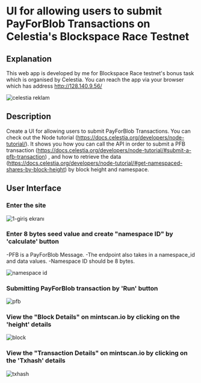 # UI for allowing users to submit PayForBlob Transactions on Celestia's Blockspace Race Testnet

## Explanation

This web app is developed by me for Blockspace Race testnet's bonus task which is organised by Celestia. You can reach the app via your browser which has address http://128.140.9.56/

![celestia reklam](https://github.com/timucinylmz/UX-PFB/assets/50196616/ac281673-7f78-41c6-9d64-ad318b6d1284)

## Description

Create a UI for allowing users to submit PayForBlob Transactions. You can check out the Node tutorial (https://docs.celestia.org/developers/node-tutorial/). It shows you how you can call the API in order to submit a PFB transaction (https://docs.celestia.org/developers/node-tutorial/#submit-a-pfb-transaction) , and how to retrieve the data (https://docs.celestia.org/developers/node-tutorial/#get-namespaced-shares-by-block-height) by block height and namespace.

## User Interface
### Enter the site

![1-giriş ekranı](https://github.com/timucinylmz/UX-PFB/assets/50196616/7aa760be-409c-4f11-b2d4-7e8fd72e99d3)


### Enter 8 bytes seed value and create "namespace ID" by 'calculate' button
-PFB is a PayForBlob Message.
-The endpoint also takes in a namespace_id and data values.
-Namespace ID should be 8 bytes.

![namespace id](https://github.com/timucinylmz/UX-PFB/assets/50196616/0bfe2023-3fc2-4947-8e50-2709cd328a16)


### Submitting PayForBlob transaction by 'Run' button

![pfb](https://github.com/timucinylmz/UX-PFB/assets/50196616/9c1cb81a-5f49-404a-932c-cbe4dfa07392)


### View the "Block Details" on mintscan.io by clicking on the 'height' details

![block](https://github.com/timucinylmz/UX-PFB/assets/50196616/6c56c6a3-c771-45fa-af01-aa0ba123cb33)


### View the "Transaction Details" on mintscan.io by clicking on the 'Txhash' details

![txhash](https://github.com/timucinylmz/UX-PFB/assets/50196616/d6fd2e9b-53b0-490c-8989-824c36e7d365)




